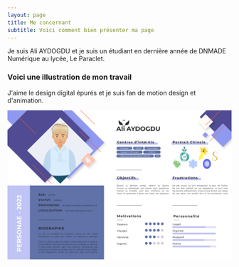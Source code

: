```yaml
---
layout: page
title: Me concernant
subtitle: Voici comment bien présenter ma page
---
```


Je suis Ali AYDOGDU et je suis un étudiant en dernière année de DNMADE Numérique au lycée, Le Paraclet.

### Voici une illustration de mon travail

J'aime le design digital épurés et je suis fan de motion design et d'animation.

![aydogdu-ali-personae-final](/assets/img/aydogdu-ali-personae-final.png)
